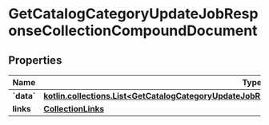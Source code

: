 
# GetCatalogCategoryUpdateJobResponseCollectionCompoundDocument

## Properties
| Name | Type | Description | Notes |
| ------------ | ------------- | ------------- | ------------- |
| **&#x60;data&#x60;** | [**kotlin.collections.List&lt;GetCatalogCategoryUpdateJobResponseCollectionCompoundDocumentDataInner&gt;**](GetCatalogCategoryUpdateJobResponseCollectionCompoundDocumentDataInner.md) |  |  |
| **links** | [**CollectionLinks**](CollectionLinks.md) |  |  [optional] |



